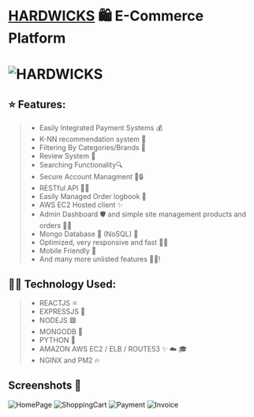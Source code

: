 # [HARDWICKS](https://ecommerce.benjaminhardwick.co.uk/) 🛍 E-Commerce Platform
# ![HARDWICKS](https://ecommerce.benjaminhardwick.co.uk/HARDWICKSLOGOWHITE.png)


## ⭐ Features: 
> - Easily Integrated Payment Systems 💰
> - K-NN recommendation system 🤖
> - Filtering By Categories/Brands 👗
> - Review System 🌠
> - Searching Functionality🔍
> - Secure Account Managment 👮🔒
> - RESTful API 👾💭
> - Easily Managed Order logbook 📖 
> - AWS EC2 Hosted client ✨
> - Admin Dashboard 🛡️ and simple site management products and orders 🦾🧠
> - Mongo Database 🍃 (NoSQL) 📙
> - Optimized, very responsive and fast 🏃💨
> - Mobile Friendly 📱
> - And many more unlisted features 🤯😱!


## 👨‍💻 Technology Used: 
> - REACTJS ⚛️ 
> - EXPRESSJS 💨
> - NODEJS 🟩
> - MONGODB 🍃
> - PYTHON 🐍
> - AMAZON AWS EC2 / ELB / ROUTE53 ✨ ☁️ 🎓
> - NGINX and PM2 🔥 

## Screenshots 📸
![HomePage](https://benjamin-hardwick-1.s3.eu-west-2.amazonaws.com/piccy1.PNG)
![ShoppingCart](https://benjamin-hardwick-1.s3.eu-west-2.amazonaws.com/picy2.PNG)
![Payment](https://benjamin-hardwick-1.s3.eu-west-2.amazonaws.com/picy3.PNG)
![Invoice](https://benjamin-hardwick-1.s3.eu-west-2.amazonaws.com/picy4.PNG)



